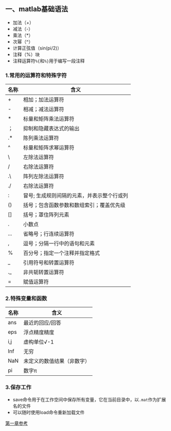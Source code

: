 ## 一、matlab基础语法

- 加法（+）
- 减法（-）
- 乘法（*）
- 次幂（^）
- 计算正弦值（sin(pi/2)）
- 注释（%）块
- 注释运算符`%{`和`%}`用于编写一段注释

### 1.常用的运算符和特殊字符

| 名称 | 含义                                       |
| ---- | ------------------------------------------ |
| +    | 相加；加法运算符                           |
| -    | 相减；减法运算符                           |
| *    | 标量和矩阵乘法运算符                       |
| ；   | 抑制和隐藏表达式的输出                     |
| .*   | 陈列乘法运算符                             |
| ^    | 标量和矩阵求幂运算符                       |
| \    | 左除法运算符                               |
| /    | 右除法运算符                               |
| .\   | 阵列左除法运算符                           |
| ./   | 右除法运算符                               |
| :    | 冒号; 生成规则间隔的元素，并表示整个行或列 |
| ()   | 括号；包含函数参数和数组索引；覆盖优先级   |
| []   | 括号；罩住阵列元素                         |
| .    | 小数点                                     |
| ...  | 省略号；行连续运算符                       |
| ,    | 逗号；分隔一行中的语句和元素               |
| %    | 百分号；指定一个注释并指定格式             |
| _    | 引用符号和转置运算符                       |
| ._   | 非共轭转置运算符                           |
| =    | 赋值运算符                                 |

### 2.特殊变量和函数

| 名称 | 含义                       |
| ---- | -------------------------- |
| ans  | 最近的回应/回答            |
| eps  | 浮点精度精度               |
| i,j  | 虚构单位√-1                |
| Inf  | 无穷                       |
| NaN  | 未定义的数值结果（非数字） |
| pi   | 数字π                      |

### 3.保存工作

- save命令用于在工作空间中保存所有变量，它在当前目录中，以`.mat`作为扩展名的文件
- 可以随时使用load命令重新加载文件

[第一章参考](https://www.yiibai.com/matlab/matlab_syntax.html "点我")